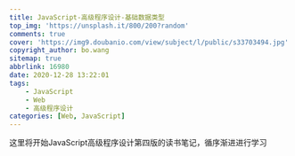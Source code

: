 ```yaml
---
title: JavaScript-高级程序设计-基础数据类型
top_img: 'https://unsplash.it/800/200?random'
comments: true
cover: 'https://img9.doubanio.com/view/subject/l/public/s33703494.jpg'
copyright_author: bo.wang
sitemap: true
abbrlink: 16980
date: 2020-12-28 13:22:01
tags:
    - JavaScript
    - Web
    - 高级程序设计
categories: [Web, JavaScript]
---
```


这里将开始JavaScript高级程序设计第四版的读书笔记，循序渐进进行学习
